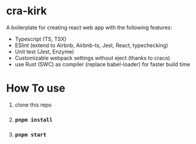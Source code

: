 # cra-kirk
A boilerplate for creating react web app with the following features:
 - Typescript (TS, TSX)
 - ESlint (extend to Airbnb, Airbnb-ts, Jest, React, typechecking)
 - Unit test (Jest, Enzyme)
 - Customizable webpack settings without eject (thanks to craco)
 - use Rust (SWC) as compiler (replace babel-loader) for faster build time

 # How To use
 1. clone this repo
 2. ### `pnpm install` 
 3. ### `pnpm start` 
